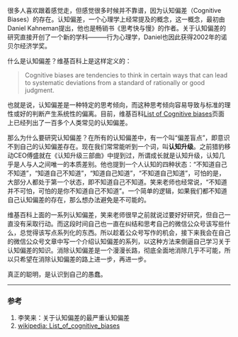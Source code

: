 
很多人喜欢跟着感觉走，但感觉很多时候并不靠谱，因为认知偏差（Cognitive Biases）的存在。认知偏差，一个心理学上经常提及的概念，这一概念，最初由Daniel Kahneman提出，他也是畅销书《思考快与慢》的作者。关于认知偏差的研究直接开创了一个新的学科———行为心理学，Daniel也因此获得2002年的诺贝尔经济学奖。

什么是认知偏差？维基百科上是这样定义的：

> Cognitive biases are tendencies to think in certain ways that can lead to systematic deviations from a standard of rationally or good judgment.

也就是说，认知偏差是一种特定的思考倾向，而这种思考倾向容易导致与标准的理性或好的判断产生系统性的偏离。目前，维基百科[List of Cognitive biases](https://en.wikipedia.org/wiki/List_of_cognitive_biases)页面上已经列出了一百多个人类常见的认知偏差。

那么为什么要研究认知偏差？在所有的认知偏差中，有一个叫“偏差盲点”，即意识不到自己的认知偏差存在。现在我们常常能听到一个词，叫**认知升级**。之前猎豹移动CEO傅盛就在《认知升级三部曲》中提到过，所谓成长就是认知升级，认知几乎是人与人之间唯一的本质差别。他也提到一个人认知的四种状态：“不知道自己不知道”，“知道自己不知道”，“知道自己知道”，“不知道自己知道”，可怕的是，大部分人都处于第一个状态，即不知道自己不知道。笑来老师也经常说，“不知道并不可怕，可怕的是你不知道自己不知道”。一个简单的逻辑，如果我们都不知道自己认知偏差的存在，那么想办法避免是不可能的。

维基百科上面的一系列认知偏差，笑来老师很早之前就说过要好好研究，但自己一直没有采取行动。而这段时间自己也一直在纠结和思考自己的微信公众号该写些什么，总觉得该写点系列化的东西。所以趁着公众号写作的机会，接下来我会在自己的微信公众号文章中写一个介绍认知偏差的系列，以这种方法来倒逼自己学习关于认知偏差的知识。消除认知偏差是一个漫漫长路，彻底全面地消除几乎不可能，所以只希望在消除认知偏差的路上进一步，再进一步。

真正的聪明，是认识到自己的愚蠢。

---
### 参考
1. 李笑来：关于认知偏差的最严重认知偏差
2. [wikipedia: List_of_cognitive_biases](https://en.wikipedia.org/wiki/List_of_cognitive_biases)
